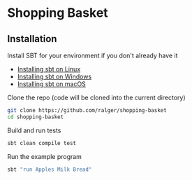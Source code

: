 Shopping Basket
===============

## Installation

Install SBT for your environment if you don't already have it 
* [Installing sbt on Linux](https://www.scala-sbt.org/1.x/docs/Installing-sbt-on-Linux.html)
* [Installing sbt on Windows](https://www.scala-sbt.org/1.x/docs/Installing-sbt-on-Windows.html)
* [Installing sbt on macOS](https://www.scala-sbt.org/1.x/docs/Installing-sbt-on-Mac.html)

Clone the repo (code will be cloned into the current directory)

```bash
git clone https://github.com/ralger/shopping-basket 
cd shopping-basket 
```

Build and run tests
```bash
sbt clean compile test
```

Run the example program
```bash
sbt "run Apples Milk Bread"
```


